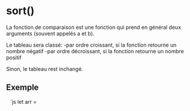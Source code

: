 # sort()
La fonction de comparaison est une fonction qui prend en général deux arguments (souvent appelés a et b).

Le tableau sera classé:
-par ordre croissant, si la fonction retourne un nombre négatif
-par ordre décroissant, si la fonction retourne un nombre positif

Sinon, le tableau rest inchangé.
## Exemple
` ` `js
let arr = 